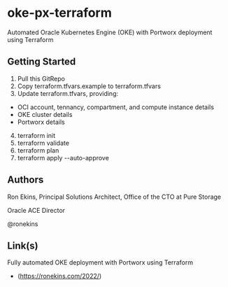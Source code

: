 # oke-px-terraform
Automated Oracle Kubernetes Engine (OKE) with Portworx deployment using Terraform

## Getting Started

1. Pull this GitRepo
2. Copy terraform.tfvars.example to terraform.tfvars
3. Update terraform.tfvars, providing:
- OCI account, tennancy, compartment, and compute instance details
- OKE cluster details
- Portworx details
4. terraform init
5. terraform validate
6. terraform plan
7. terraform apply --auto-approve

## Authors

Ron Ekins, Principal Solutions Architect, Office of the CTO at Pure Storage

Oracle ACE Director

@ronekins

## Link(s)

Fully automated OKE deployment with Portworx  using Terraform
- (https://ronekins.com/2022/)
